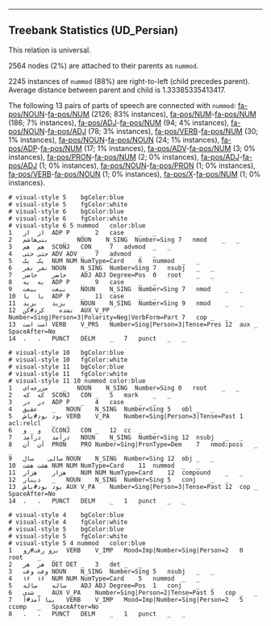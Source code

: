 

--------------------------------------------------------------------------------

## Treebank Statistics (UD_Persian)

This relation is universal.

2564 nodes (2%) are attached to their parents as `nummod`.

2245 instances of `nummod` (88%) are right-to-left (child precedes parent).
Average distance between parent and child is 1.33385335413417.

The following 13 pairs of parts of speech are connected with `nummod`: [fa-pos/NOUN]()-[fa-pos/NUM]() (2126; 83% instances), [fa-pos/NUM]()-[fa-pos/NUM]() (186; 7% instances), [fa-pos/ADJ]()-[fa-pos/NUM]() (94; 4% instances), [fa-pos/NOUN]()-[fa-pos/ADJ]() (78; 3% instances), [fa-pos/VERB]()-[fa-pos/NUM]() (30; 1% instances), [fa-pos/NOUN]()-[fa-pos/NOUN]() (24; 1% instances), [fa-pos/ADP]()-[fa-pos/NUM]() (17; 1% instances), [fa-pos/ADV]()-[fa-pos/NUM]() (3; 0% instances), [fa-pos/PRON]()-[fa-pos/NUM]() (2; 0% instances), [fa-pos/ADJ]()-[fa-pos/ADJ]() (1; 0% instances), [fa-pos/NOUN]()-[fa-pos/PRON]() (1; 0% instances), [fa-pos/VERB]()-[fa-pos/NOUN]() (1; 0% instances), [fa-pos/X]()-[fa-pos/NUM]() (1; 0% instances).


~~~ conllu
# visual-style 5	bgColor:blue
# visual-style 5	fgColor:white
# visual-style 6	bgColor:blue
# visual-style 6	fgColor:white
# visual-style 6 5 nummod	color:blue
1	از	از	ADP	P	_	2	case	_	_
2	بنی‌هاشم	_	NOUN	N_SING	Number=Sing	7	nmod	_	_
3	هم	هم	SCONJ	CON	_	7	advmod	_	_
4	حتی	حتی	ADV	ADV	_	7	advmod	_	_
5	یک	یک	NUM	NUM	NumType=Card	6	nummod	_	_
6	نفر	نفر	NOUN	N_SING	Number=Sing	7	nsubj	_	_
7	حاضر	حاضر	ADJ	ADJ	Degree=Pos	0	root	_	_
8	به	به	ADP	P	_	9	case	_	_
9	بیعت	بیعت	NOUN	N_SING	Number=Sing	7	nmod	_	_
10	با	با	ADP	P	_	11	case	_	_
11	یزید	یزید	NOUN	N_SING	Number=Sing	9	nmod	_	_
12	نشده	کرد#کن	AUX	V_PP	Number=Sing|Person=3|Polarity=Neg|VerbForm=Part	7	cop	_	_
13	است	است	VERB	V_PRS	Number=Sing|Person=3|Tense=Pres	12	aux	_	SpaceAfter=No
14	.	.	PUNCT	DELM	_	7	punct	_	_

~~~


~~~ conllu
# visual-style 10	bgColor:blue
# visual-style 10	fgColor:white
# visual-style 11	bgColor:blue
# visual-style 11	fgColor:white
# visual-style 11 10 nummod	color:blue
1	مزرعه‌ای	_	NOUN	N_SING	Number=Sing	0	root	_	_
2	که	که	SCONJ	CON	_	5	mark	_	_
3	در	در	ADP	P	_	4	case	_	_
4	عقیق	_	NOUN	N_SING	Number=Sing	5	obl	_	_
5	بود	بود#باش	VERB	V_PA	Number=Sing|Person=3|Tense=Past	1	acl:relcl	_	_
6	و	و	CCONJ	CON	_	12	cc	_	_
7	درآمد	درآمد	NOUN	N_SING	Number=Sing	12	nsubj	_	_
8	آن	آن	PRON	PRO	Number=Sing|PronType=Dem	7	nmod:poss	_	_
9	سالی	سال	NOUN	N_SING	Number=Sing	12	obj	_	_
10	هشت	هشت	NUM	NUM	NumType=Card	11	nummod	_	_
11	هزار	هزار	NUM	NUM	NumType=Card	12	compound	_	_
12	دینار	_	NOUN	N_SING	Number=Sing	5	conj	_	_
13	بود	بود#باش	AUX	V_PA	Number=Sing|Person=3|Tense=Past	12	cop	_	SpaceAfter=No
14	.	.	PUNCT	DELM	_	1	punct	_	_

~~~


~~~ conllu
# visual-style 4	bgColor:blue
# visual-style 4	fgColor:white
# visual-style 5	bgColor:blue
# visual-style 5	fgColor:white
# visual-style 5 4 nummod	color:blue
1	برو	رفت#رو	VERB	V_IMP	Mood=Imp|Number=Sing|Person=2	0	root	_	_
2	هر	هر	DET	DET	_	3	det	_	_
3	وقت	وقت	NOUN	N_SING	Number=Sing	5	nsubj	_	_
4	۱۶	۱۶	NUM	NUM	NumType=Card	5	nummod	_	_
5	ساله	ساله	ADJ	ADJ	Degree=Pos	1	conj	_	_
6	شدی	_	AUX	V_PA	Number=Sing|Person=2|Tense=Past	5	cop	_	_
7	بیا	آمد#آ	VERB	V_IMP	Mood=Imp|Number=Sing|Person=2	5	ccomp	_	SpaceAfter=No
8	.	.	PUNCT	DELM	_	1	punct	_	_

~~~



